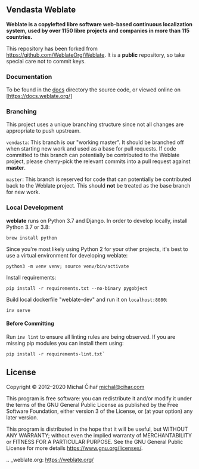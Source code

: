 ## Vendasta Weblate

**Weblate is a copylefted libre software web-based continuous localization system,
used by over 1150 libre projects and companies in more than 115 countries.**

This repository has been forked from https://github.com/WeblateOrg/Weblate.
It is a **public** repository, so take special care not to commit keys.

### Documentation

To be found in the [docs](./docs) directory the source code, or
viewed online on [https://docs.weblate.org/]

### Branching

This project uses a unique branching structure since not all changes
are appropriate to push upstream.

`vendasta`: This branch is our "working master". It should be branched
off when starting new work and used as a base for pull requests. If code
committed to this branch can potentially be contributed to the Weblate
project, please cherry-pick the relevant commits into a pull request
against **master**.

`master`: This branch is reserved for code that can potentially be
contributed back to the Weblate project. This should **not** be treated as
the base branch for new work.

### Local Development

**weblate** runs on Python 3.7 and Django. In order to develop locally,
install Python 3.7 or 3.8:
 ```
 brew install python
 ```

Since you're most likely using Python 2 for your other projects, it's
best to use a virtual environment for developing weblate:
 ```
 python3 -m venv venv; source venv/bin/activate
 ```

Install requirements:
 ```
 pip install -r requirements.txt --no-binary pygobject
 ```

Build local dockerfile "weblate-dev" and run it on `localhost:8080`:
 ```
 inv serve
 ```

#### Before Committing

Run `inv lint` to ensure all linting rules are being observed.
If you are missing pip modules you can install them using:
 ```
 pip install -r requirements-lint.txt`
 ```

License
-------

Copyright © 2012–2020 Michal Čihař michal@cihar.com

This program is free software: you can redistribute it and/or modify it under
the terms of the GNU General Public License as published by the Free Software
Foundation, either version 3 of the License, or (at your option) any later
version.

This program is distributed in the hope that it will be useful, but WITHOUT ANY
WARRANTY; without even the implied warranty of MERCHANTABILITY or FITNESS FOR A
PARTICULAR PURPOSE. See the GNU General Public License for more details
https://www.gnu.org/licenses/.

.. _weblate.org: https://weblate.org/
